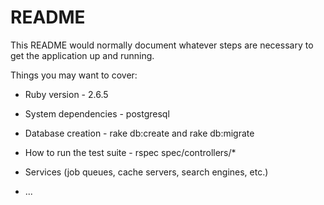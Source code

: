 # README

This README would normally document whatever steps are necessary to get the
application up and running.

Things you may want to cover:

* Ruby version - 2.6.5

* System dependencies - postgresql

* Database creation - rake db:create and rake db:migrate

* How to run the test suite - rspec spec/controllers/*

* Services (job queues, cache servers, search engines, etc.)

* ...
